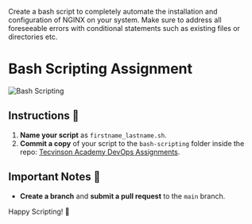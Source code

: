 Create a bash script to completely automate the installation and configuration of NGINX on your system. Make sure to address all foreseeable errors with conditional statements such as existing files or directories etc.

# Bash Scripting Assignment

![Bash Scripting](https://upload.wikimedia.org/wikipedia/commons/8/82/Gnu-bash-logo.svg)

## Instructions 📜

1. **Name your script** as `firstname_lastname.sh`.
2. **Commit a copy** of your script to the `bash-scripting` folder inside the repo: [Tecvinson Academy DevOps Assignments](https://github.com/Tecvinson-Academy/devops-assignments-ch24).

## Important Notes 📝

- **Create a branch** and **submit a pull request** to the `main` branch.

Happy Scripting! 🎉
